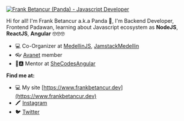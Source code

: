 [![Frank Betancur (Panda) - Javascript Developer](https://res.cloudinary.com/panda2me/image/upload/v1594420854/WALLPAPER-PANDA-MERAKI_vw8bs2.png)](https://www.frankbetancur.dev)

Hi for all! I'm Frank Betancur a.k.a Panda 🐼, I'm Backend Developer, Frontend Padawan, learning about Javascript ecosystem as **NodeJS**, **ReactJS**, **Angular** 🤓🤓🤓

* 💻  Co-Organizer at [MedellinJS](https://medellinjs.org/), [JamstackMedellin](https://www.meetup.com/es-ES/JAMstack-Medellin/?_locale=es-ES)
* 👓  [Avanet](https://avanet.org/) member
* 👩🅰️  Mentor at [SheCodesAngular](https://twitter.com/SheCodesAngular)

**Find me at:**

* 💻  My site [https://www.frankbetancur.dev](https://www.frankbetancur.dev)
* 🖍️  [Instagram](https://www.instagram.com/elpanda2me/)
* 🐦  [Twitter](https://twitter.com/KranK2Me)